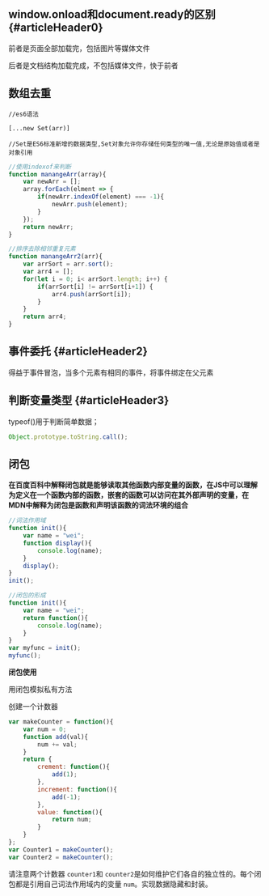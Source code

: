 ## window.onload和document.ready的区别 {#articleHeader0}

前者是页面全部加载完，包括图片等媒体文件

后者是文档结构加载完成，不包括媒体文件，快于前者

## 数组去重

```
//es6语法

[...new Set(arr)]

//Set是ES6标准新增的数据类型,Set对象允许你存储任何类型的唯一值,无论是原始值或者是对象引用
```

```js
//使用indexof来判断
function manangeArr(array){
    var newArr = [];
    array.forEach(elment => {
        if(newArr.indexOf(element) === -1){
            newArr.push(element);
        }
    });
    return newArr;
}
```

```js
//排序去除相邻重复元素
function manangeArr2(arr){
    var arrSort = arr.sort();  
    var arr4 = [];  
    for(let i = 0; i< arrSort.length; i++) {  
        if(arrSort[i] != arrSort[i+1]) {  
            arr4.push(arrSort[i]);  
        }  
    }  
    return arr4;
}
```

## 事件委托 {#articleHeader2}

得益于事件冒泡，当多个元素有相同的事件，将事件绑定在父元素

## 判断变量类型 {#articleHeader3}

typeof\(\)用于判断简单数据；

```js
Object.prototype.toString.call();
```

## 闭包

**在百度百科中解释闭包就是能够读取其他函数内部变量的函数，在JS中可以理解为定义在一个函数内部的函数，嵌套的函数可以访问在其外部声明的变量，在MDN中解释为闭包是函数和声明该函数的词法环境的组合**

```js
//词法作用域
function init(){
    var name = "wei";
    function display(){
        console.log(name);
    }
    display();
}
init();
```

```js
//闭包的形成
function init(){
    var name = "wei";
    return function(){
        console.log(name);
    }
}
var myfunc = init();
myfunc();
```

**闭包使用**

用闭包模拟私有方法

创建一个计数器

```js
var makeCounter = function(){
    var num = 0;
    function add(val){
        num += val;
    }
    return {
        crement: function(){
            add(1);
        },
        increment: function(){
            add(-1);
        },
        value: function(){
            return num;
        }
    }
};
var Counter1 = makeCounter();
var Counter2 = makeCounter();
```

请注意两个计数器 `counter1`和 `counter2`是如何维护它们各自的独立性的。每个闭包都是引用自己词法作用域内的变量 `num`。实现数据隐藏和封装。


